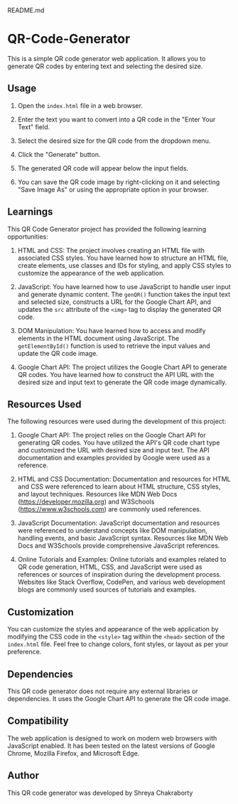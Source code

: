 README.md

# QR-Code-Generator

This is a simple QR code generator web application. It allows you to generate QR codes by entering text and selecting the desired size.

## Usage

1. Open the `index.html` file in a web browser.

2. Enter the text you want to convert into a QR code in the "Enter Your Text" field.

3. Select the desired size for the QR code from the dropdown menu.

4. Click the "Generate" button.

5. The generated QR code will appear below the input fields.

6. You can save the QR code image by right-clicking on it and selecting "Save Image As" or using the appropriate option in your browser.

## Learnings

This QR Code Generator project has provided the following learning opportunities:

1. HTML and CSS: The project involves creating an HTML file with associated CSS styles. You have learned how to structure an HTML file, create elements, use classes and IDs for styling, and apply CSS styles to customize the appearance of the web application.

2. JavaScript: You have learned how to use JavaScript to handle user input and generate dynamic content. The `genQR()` function takes the input text and selected size, constructs a URL for the Google Chart API, and updates the `src` attribute of the `<img>` tag to display the generated QR code.

3. DOM Manipulation: You have learned how to access and modify elements in the HTML document using JavaScript. The `getElementById()` function is used to retrieve the input values and update the QR code image.

4. Google Chart API: The project utilizes the Google Chart API to generate QR codes. You have learned how to construct the API URL with the desired size and input text to generate the QR code image dynamically.

## Resources Used

The following resources were used during the development of this project:

1. Google Chart API: The project relies on the Google Chart API for generating QR codes. You have utilized the API's QR code chart type and customized the URL with desired size and input text. The API documentation and examples provided by Google were used as a reference.

2. HTML and CSS Documentation: Documentation and resources for HTML and CSS were referenced to learn about HTML structure, CSS styles, and layout techniques. Resources like MDN Web Docs (https://developer.mozilla.org) and W3Schools (https://www.w3schools.com) are commonly used references.

3. JavaScript Documentation: JavaScript documentation and resources were referenced to understand concepts like DOM manipulation, handling events, and basic JavaScript syntax. Resources like MDN Web Docs and W3Schools provide comprehensive JavaScript references.

4. Online Tutorials and Examples: Online tutorials and examples related to QR code generation, HTML, CSS, and JavaScript were used as references or sources of inspiration during the development process. Websites like Stack Overflow, CodePen, and various web development blogs are commonly used sources of tutorials and examples.

## Customization

You can customize the styles and appearance of the web application by modifying the CSS code in the `<style>` tag within the `<head>` section of the `index.html` file. Feel free to change colors, font styles, or layout as per your preference.

## Dependencies

This QR code generator does not require any external libraries or dependencies. It uses the Google Chart API to generate the QR code image.

## Compatibility

The web application is designed to work on modern web browsers with JavaScript enabled. It has been tested on the latest versions of Google Chrome, Mozilla Firefox, and Microsoft Edge.

## Author

This QR code generator was developed by Shreya Chakraborty
